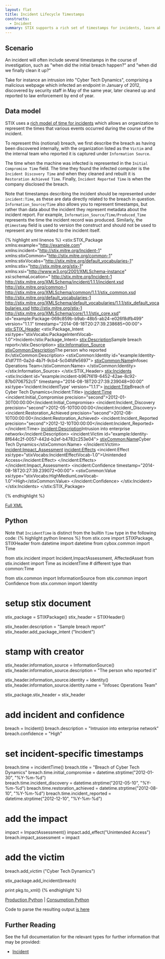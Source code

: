 ```yaml
---
layout: flat
title: Incident Lifecycle Timestamps
constructs:
  - Incident
summary: STIX supports a rich set of timestamps for incidents, learn about them here.
---
```



## Scenario

An incident will often include several timestamps in the course of investigation, such as "when did the initial breach happen?" and "when did we finally clean it up?"

Take for instance an intrusion into "Cyber Tech Dynamics", comprising a malicious webpage which infected an endpoint in January of 2012, discovered by security staff in May of the same year, later cleaned up and reported to law enforcement by end of year.  

## Data model

STIX uses a [rich model of time for incidents](/data-model/{{site.current_version}}/incident/TimeType) which allows an organization to represent the times that various events occurred during the course of the incident. 

To represent this (notional) breach, we first describe the breach as having been discovered internally, with the organization listed as the `Victim` and the internal team who reported it is captured under `Information Source`.

The time when the machine was infected is represented in the `Initial Compromise Time` field. The time they found the infected computer is the `Incident Discovery Time` and when they cleaned and rebuilt it is `Restoration Achieved Time`. Finally, `Incident Reported Time` is when the company disclosed the breach.

Note that timestamps describing the incident should be represented under `incident:Time`, as these are data directly related to the breach in question. `Information_Source/Time` also allows you to represent timestamps, but rather than data about the incident they represent metadata about the incident report. For example, `Information_Source/Time/Produced_Time` represents the time the incident record was produced. Similarly, the `@timestamp` field is used to version the construct and should not be used to represent any time related to the incident itself.

{% highlight xml linenos %}
<stix:STIX_Package 
	xmlns:example="http://example.com"
	xmlns:incident="http://stix.mitre.org/Incident-1"
	xmlns:stixCommon="http://stix.mitre.org/common-1"
	xmlns:stixVocabs="http://stix.mitre.org/default_vocabularies-1"
	xmlns:stix="http://stix.mitre.org/stix-1"
	xmlns:xsi="http://www.w3.org/2001/XMLSchema-instance"
	xsi:schemaLocation="
	http://stix.mitre.org/Incident-1 http://stix.mitre.org/XMLSchema/incident/1.1.1/incident.xsd
	http://stix.mitre.org/common-1 http://stix.mitre.org/XMLSchema/common/1.1.1/stix_common.xsd
	http://stix.mitre.org/default_vocabularies-1 http://stix.mitre.org/XMLSchema/default_vocabularies/1.1.1/stix_default_vocabularies.xsd
	http://stix.mitre.org/stix-1 http://stix.mitre.org/XMLSchema/core/1.1.1/stix_core.xsd" id="example:Package-069c859b-b9ab-48b5-ab24-e026f8dfb499" version="1.1.1" timestamp="2014-08-18T20:27:39.238685+00:00">
    <stix:STIX_Header>
        <stix:Package_Intent xsi:type="stixVocabs:PackageIntentVocab-1.0">Incident</stix:Package_Intent>
        <stix:Description>Sample breach report</stix:Description>
        <stix:Information_Source>
            <stixCommon:Description>The person who reported it</stixCommon:Description>
            <stixCommon:Identity id="example:Identity-41df7111-0a2d-4b7f-9cb4-5c04fdfe5697">
                <stixCommon:Name>Infosec Operations Team</stixCommon:Name>
            </stixCommon:Identity>
        </stix:Information_Source>
    </stix:STIX_Header>
    <stix:Incidents>
        <stix:Incident id="example:incident-b967f419-6452-42ae-8c92-87b0706752c5" timestamp="2014-08-18T20:27:39.239048+00:00" xsi:type='incident:IncidentType' version="1.1.1">
            <incident:Title>Breach of Cyber Tech Dynamics</incident:Title>
            <incident:Time>
                <incident:Initial_Compromise precision="second">2012-01-30T00:00:00</incident:Initial_Compromise>
                <incident:Incident_Discovery precision="second">2012-05-10T00:00:00</incident:Incident_Discovery>
                <incident:Restoration_Achieved precision="second">2012-08-10T00:00:00</incident:Restoration_Achieved>
                <incident:Incident_Reported precision="second">2012-12-10T00:00:00</incident:Incident_Reported>
            </incident:Time>
            <incident:Description>Intrusion into enterprise network</incident:Description>
            <incident:Victim id="example:Identity-8f644c2f-0057-442d-b2ef-b4782c253e04">
                <stixCommon:Name>Cyber Tech Dynamics</stixCommon:Name>
            </incident:Victim>
            <incident:Impact_Assessment>
                <incident:Effects>
                    <incident:Effect xsi:type="stixVocabs:IncidentEffectVocab-1.0">Unintended Access</incident:Effect>
                </incident:Effects>
            </incident:Impact_Assessment>
            <incident:Confidence timestamp="2014-08-18T20:27:39.239072+00:00">
                <stixCommon:Value xsi:type="stixVocabs:HighMediumLowVocab-1.0">High</stixCommon:Value>
            </incident:Confidence>
        </stix:Incident>
    </stix:Incidents>
</stix:STIX_Package>


{% endhighlight %}

[Full XML](sample.xml)

## Python

Note that `IncidentTime` is distinct from the builtin `Time` type in the following code:
{% highlight python linenos %}
from stix.core import STIXPackage, STIXHeader
from datetime import datetime
from cybox.common import Time

from stix.incident import Incident,ImpactAssessment, AffectedAsset
from stix.incident import Time as incidentTime # different type than common:Time

from stix.common import InformationSource
from stix.common import Confidence
from stix.common import Identity


# setup stix document
stix_package = STIXPackage()
stix_header = STIXHeader()

stix_header.description = "Sample breach report" 
stix_header.add_package_intent ("Incident")

# stamp with creator
stix_header.information_source = InformationSource()
stix_header.information_source.description = "The person who reported it"

stix_header.information_source.identity = Identity()
stix_header.information_source.identity.name = "Infosec Operations Team"

stix_package.stix_header = stix_header

# add incident and confidence
breach = Incident()
breach.description = "Intrusion into enterprise network"
breach.confidence = "High"

# set incident-specific timestamps
breach.time = incidentTime()
breach.title = "Breach of Cyber Tech Dynamics"
breach.time.initial_compromise = datetime.strptime("2012-01-30", "%Y-%m-%d")  
breach.time.incident_discovery = datetime.strptime("2012-05-10", "%Y-%m-%d") 
breach.time.restoration_achieved = datetime.strptime("2012-08-10", "%Y-%m-%d") 
breach.time.incident_reported = datetime.strptime("2012-12-10", "%Y-%m-%d") 

# add the impact
impact = ImpactAssessment()
impact.add_effect("Unintended Access")
breach.impact_assessment = impact

# add the victim
breach.add_victim ("Cyber Tech Dynamics")

stix_package.add_incident(breach)

print pkg.to_xml() 
{% endhighlight %}

[Production Python](incident-timestamps_producer.py) | [Consumption Python](incident-timestamps_consumer.py)

Code to parse the resulting output [is here](incident-timestamps_consume.py)

## Further Reading

See the full documentation for the relevant types for further information that may be provided:

* [Incident](/data-model/{{site.current_version}}/incident/IncidentType)
